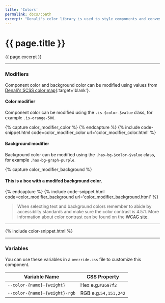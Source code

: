 ```yaml
---
title: 'Colors'
permalink: docs/:path
excerpt: "Denali's color library is used to style components and convey meaning."
---
```


# {{ page.title }}

{{ page.excerpt }}


***

### Modifiers
Component color and background color can be modified using values from [Denali&#39;s SCSS color map](https://github.com/denali-design/denali-css/blob/master/scss/maps/color-maps.scss){:target='blank'}.
#### Color modifier
Component color can be modified using the `.is-$color-$value` class, for example `.is-orange-500`.

{% capture color_modifier_color %} 
<i class="d-icon d-user-profile-circle is-medium is-orange-500"></i>
 {% endcapture %}
{% include code-snippet.html code=color_modifier_color url='color_modifier_color.html' %}

#### Background modifier
Background color can be modified using the `.has-bg-$color-$value` class, for example `.has-bg-graph-purple`.

{% capture color_modifier_background %} 
<div class="box has-bg-graph-purple">
  <h4 class="is-grey-100">This is a box with a modifed background color.</h4>
</div>
 {% endcapture %}
{% include code-snippet.html code=color_modifier_background url='color_modifier_background.html' %}

<blockquote class="accessible">When selecting text and background colors remember to abide by accessiblity standards and make sure the color contrast is 4.5:1. More information about color contrast can be found on the <a href="https://www.w3.org/TR/UNDERSTANDING-WCAG20/visual-audio-contrast-contrast.html" target="blank">WCAG site</a>.</blockquote>

***

{% include color-snippet.html %}

***

### Variables
You can use these variables in a `override.css` file to customize this component.

|Variable Name|CSS Property|
| - | - |
|`--color-{name}-{weight}`|Hex e.g.`#3697f2`|
|`--color-{name}-{weight}-rgb`|RGB e.g.`54,151,242`|
